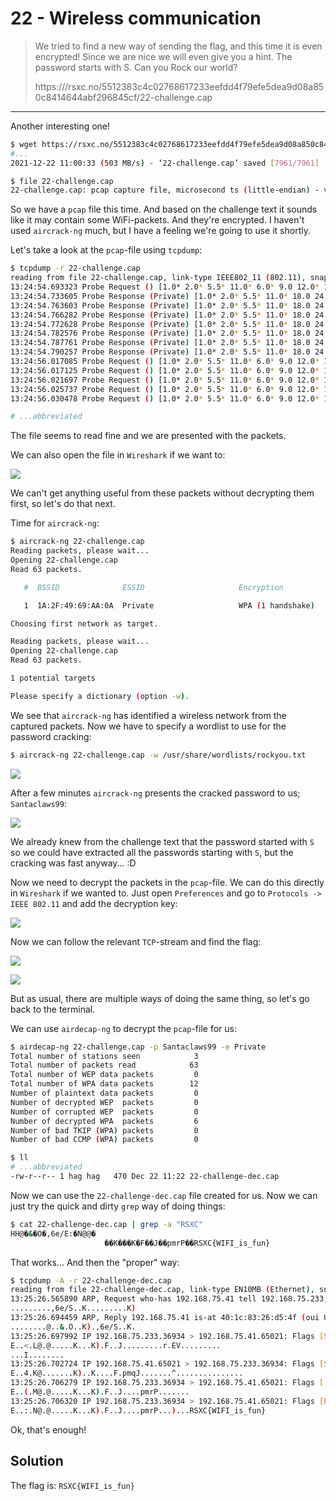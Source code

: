# 22 - Wireless communication

> We tried to find a new way of sending the flag, and this time it is even encrypted! Since we are nice we will even give you a hint. The password starts with S. Can you Rock our world?
> 
> https:///rsxc.no/5512383c4c02768617233eefdd4f79efe5dea9d08a850c8414644abf296845cf/22-challenge.cap

---

Another interesting one!

```bash
$ wget https://rsxc.no/5512383c4c02768617233eefdd4f79efe5dea9d08a850c8414644abf296845cf/22-challenge.cap
#...
2021-12-22 11:00:33 (503 MB/s) - ‘22-challenge.cap’ saved [7961/7961]

$ file 22-challenge.cap
22-challenge.cap: pcap capture file, microsecond ts (little-endian) - version 2.4 (802.11, capture length 262144)
```

So we have a `pcap` file this time. And based on the challenge text it sounds like it may contain some WiFi-packets. And they're encrypted. I haven't used `aircrack-ng` much, but I have a feeling we're going to use it shortly.

Let's take a look at the `pcap`-file using `tcpdump`:

```bash
$ tcpdump -r 22-challenge.cap
reading from file 22-challenge.cap, link-type IEEE802_11 (802.11), snapshot length 262144
13:24:54.693323 Probe Request () [1.0* 2.0* 5.5* 11.0* 6.0* 9.0 12.0* 18.0 Mbit]
13:24:54.733605 Probe Response (Private) [1.0* 2.0* 5.5* 11.0* 18.0 24.0 36.0 54.0 Mbit] CH: 11, PRIVACY
13:24:54.763603 Probe Response (Private) [1.0* 2.0* 5.5* 11.0* 18.0 24.0 36.0 54.0 Mbit] CH: 11, PRIVACY
13:24:54.766282 Probe Response (Private) [1.0* 2.0* 5.5* 11.0* 18.0 24.0 36.0 54.0 Mbit] CH: 11, PRIVACY
13:24:54.772628 Probe Response (Private) [1.0* 2.0* 5.5* 11.0* 18.0 24.0 36.0 54.0 Mbit] CH: 11, PRIVACY
13:24:54.782576 Probe Response (Private) [1.0* 2.0* 5.5* 11.0* 18.0 24.0 36.0 54.0 Mbit] CH: 11, PRIVACY
13:24:54.787761 Probe Response (Private) [1.0* 2.0* 5.5* 11.0* 18.0 24.0 36.0 54.0 Mbit] CH: 11, PRIVACY
13:24:54.790257 Probe Response (Private) [1.0* 2.0* 5.5* 11.0* 18.0 24.0 36.0 54.0 Mbit] CH: 11, PRIVACY
13:24:56.017085 Probe Request () [1.0* 2.0* 5.5* 11.0* 6.0* 9.0 12.0* 18.0 Mbit]
13:24:56.017125 Probe Request () [1.0* 2.0* 5.5* 11.0* 6.0* 9.0 12.0* 18.0 Mbit]
13:24:56.021697 Probe Request () [1.0* 2.0* 5.5* 11.0* 6.0* 9.0 12.0* 18.0 Mbit]
13:24:56.025737 Probe Request () [1.0* 2.0* 5.5* 11.0* 6.0* 9.0 12.0* 18.0 Mbit]
13:24:56.030478 Probe Request () [1.0* 2.0* 5.5* 11.0* 6.0* 9.0 12.0* 18.0 Mbit]

# ...abbreviated
```

The file seems to read fine and we are presented with the packets.

We can also open the file in `Wireshark` if we want to:

![](02.png "")

We can't get anything useful from these packets without decrypting them first, so let's do that next.

Time for `aircrack-ng`:

```bash
$ aircrack-ng 22-challenge.cap
Reading packets, please wait...
Opening 22-challenge.cap
Read 63 packets.

   #  BSSID              ESSID                     Encryption

   1  1A:2F:49:69:AA:0A  Private                   WPA (1 handshake)

Choosing first network as target.

Reading packets, please wait...
Opening 22-challenge.cap
Read 63 packets.

1 potential targets

Please specify a dictionary (option -w).
```

We see that `aircrack-ng` has identified a wireless network from the captured packets. Now we have to specify a wordlist to use for the password cracking:

```bash
$ aircrack-ng 22-challenge.cap -w /usr/share/wordlists/rockyou.txt
```

![](00.png "")

After a few minutes `aircrack-ng` presents the cracked password to us; `Santaclaws99`:

![](01.png "")

We already knew from the challenge text that the password started with `S` so we could have extracted all the passwords starting with `S`, but the cracking was fast anyway... :D

Now we need to decrypt the packets in the `pcap`-file. We can do this directly in `Wireshark` if we wanted to. Just open `Preferences` and go to `Protocols -> IEEE 802.11` and add the decryption key:

![](03.png "")

Now we can follow the relevant `TCP`-stream and find the flag:

![](04.png "")

![](05.png "")

But as usual, there are multiple ways of doing the same thing, so let's go back to the terminal.

We can use `airdecap-ng` to decrypt the `pcap`-file for us:

```bash
$ airdecap-ng 22-challenge.cap -p Santaclaws99 -e Private
Total number of stations seen            3
Total number of packets read            63
Total number of WEP data packets         0
Total number of WPA data packets        12
Number of plaintext data packets         0
Number of decrypted WEP  packets         0
Number of corrupted WEP  packets         0
Number of decrypted WPA  packets         6
Number of bad TKIP (WPA) packets         0
Number of bad CCMP (WPA) packets         0

$ ll
# ...abbreviated
-rw-r--r-- 1 hag hag   470 Dec 22 11:22 22-challenge-dec.cap
```

Now we can use the `22-challenge-dec.cap` file created for us. Now we can just try the quick and dirty `grep` way of doing things:

```bash
$ cat 22-challenge-dec.cap | grep -a "RSXC"
HH@�&�O�,6e/E:�N@@�
                     ��K���K�F��J��pmrP��RSXC{WIFI_is_fun}
```

That works... And then the "proper" way:

```bash
$ tcpdump -A -r 22-challenge-dec.cap
reading from file 22-challenge-dec.cap, link-type EN10MB (Ethernet), snapshot length 65535
13:25:26.565890 ARP, Request who-has 192.168.75.41 tell 192.168.75.233, length 28
.........,6e/S..K.........K)
13:25:26.694459 ARP, Reply 192.168.75.41 is-at 40:1c:83:26:d5:4f (oui Unknown), length 28
........@..&.O..K).,6e/S..K.
13:25:26.697992 IP 192.168.75.233.36934 > 192.168.75.41.65021: Flags [S], seq 1251282693, win 29200, options [mss 1460,sackOK,TS val 1019977 ecr 0,nop,wscale 6], length 0
E..<.L@.@.....K...K).F..J.........r.EV.........
...I........
13:25:26.702724 IP 192.168.75.41.65021 > 192.168.75.233.36934: Flags [S.], seq 2725277041, ack 1251282694, win 65535, options [mss 1460,nop,wscale 8,nop,nop,sackOK], length 0
E..4.K@.......K)..K....F.pmqJ.......^...............
13:25:26.706279 IP 192.168.75.233.36934 > 192.168.75.41.65021: Flags [.], ack 1, win 457, length 0
E..(.M@.@.....K...K).F..J....pmrP.......
13:25:26.706320 IP 192.168.75.233.36934 > 192.168.75.41.65021: Flags [P.], seq 1:19, ack 1, win 457, length 18
E..:.N@.@.....K...K).F..J....pmrP...)...RSXC{WIFI_is_fun}
```

Ok, that's enough!

## Solution

The flag is: `RSXC{WIFI_is_fun}`
